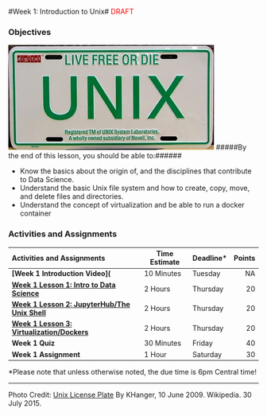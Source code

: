 #Week 1: Introduction to Unix#
<font color='red'>DRAFT </font>
### Objectives ###
![Unix Image](lesson_images/UNIX-Licence-Plate.JPG)
#####By the end of this lesson, you should be able to:######

- Know the basics about the origin of, and the disciplines that contribute to Data Science.
- Understand the basic Unix file system and how to create, copy, move, and delete files and directories.
- Understand the concept of virtualization and be able to run a docker container

### Activities and Assignments ###

|Activities and Assignments | Time Estimate | Deadline* | Points|
|:------| -----|-------|----------:|
|**[Week 1 Introduction Video](** | 10 Minutes | Tuesday | NA|
|**[Week 1 Lesson 1: Intro to Data Science](lesson1.md)**| 2 Hours |Thursday| 20|
|**[Week 1 Lesson 2: JupyterHub/The Unix Shell](lesson2.md)**| 2 Hours | Thursday | 20 |
|**[Week 1 Lesson 3: Virtualization/Dockers](lesson3.md)**| 2 Hours | Thursday| 20 |
|**Week 1 Quiz**| 30 Minutes | Friday | 40|
|**Week 1 Assignment**| 1 Hour | Saturday | 30 | 

*Please note that unless otherwise noted, the due time is 6pm Central time!

----------

Photo Credit: [Unix License Plate](https://commons.wikimedia.org/wiki/File%3AUNIX-Licence-Plate.JPG) By KHanger, 10 June 2009. Wikipedia. 30 July 2015.
